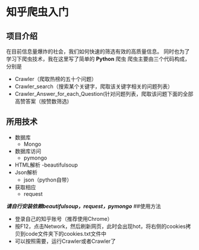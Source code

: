 # 知乎爬虫入门

## 项目介绍
在目前信息量爆炸的社会，我们如何快速的筛选有效的高质量信息。   同时也为了学习下爬虫技术，我在这里写了简单的   **Python**
爬虫   爬虫主要由三个代码构成，分别是
- Crawler（爬取热榜的五十个问题）
- Crawler_search（搜索某个关键字，爬取该关键字相关的问题列表）
- Crawler_Answer_for_each_Question(针对问题列表，爬取该问题下面的全部高赞答案（按赞数筛选)
## 所用技术
- 数据库
  - Mongo
- 数据库访问
  - pymongo
- HTML解析
  -beautifulsoup
- Json解析
  - json（python自带）
- 获取相应
  - request     

***请自行安装依赖beautifulsoup，request，pymongo***
##使用方法
- 登录自己的知乎账号（推荐使用Chrome）
- 按F12，点击Network，然后刷新网页，此时会出现hot，将右侧的cookies拷贝到code文件夹下的cookies.txt文件中
- 可以按照需要，运行Crawler或者Crawler了

